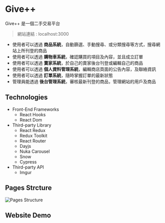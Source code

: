 # Give++
Give++ 是一個二手交易平台

> 網站連結 : localhost:3000

- 使用者可以透過 **商品系統**，自動篩選、手動搜尋、或分類搜尋等方式，搜尋網站上所刊登的商品
- 使用者可以透過 **購物車系統**，確認購買的項目及內容，並且成立訂單
- 使用者可以透過 **賣家系統**，於自己的賣家後台刊登或編輯自己的商品
- 使用者可以透過 **個人資料管理系統**，編輯商店頁面的公告內容，及聯絡資訊
- 使用者可以透過 **訂單系統**，隨時掌握訂單的最新狀態
- 管理員能透過 **後台管理系統**，審核最新刊登的商品，管理網站的用戶及商品


## Technologies
- Front-End Frameworks
    - React Hooks
    - React Dom
- Third-party Library
    - React Redux
    - Redux Toolkit
    - React Router
    - Dayjs
    - Nuka Carousel
    - Snow
    - Cypress
- Third-party API
    - Imgur

    
## Pages Strcture
![Pages Structure](blob:https://whimsical.com/62e77f22-1db2-40aa-b1b2-96639a207d22)



## Website Demo

